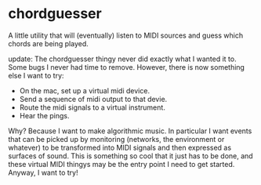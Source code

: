 chordguesser
============

A little utility that will (eventually) listen to MIDI sources and guess which chords are being played.

update:  The chordguesser thingy never did exactly what I wanted it to.  Some bugs I never had time
to remove.  However, there is now something else I want to try:

  * On the mac, set up a virtual midi device.
  * Send a sequence of midi output to that devie.
  * Route the midi signals to a virtual instrument.
  * Hear the pings.

Why?  Because I want to make algorithmic music.  In particular I want events that can be picked
up by monitoring (networks, the environment or whatever) to be transformed into MIDI signals
and then expressed as surfaces of sound.  This is something so cool that it just has to be done,
and these virtual MIDI thingys may be the entry point I need to get started. Anyway, I want to try!

